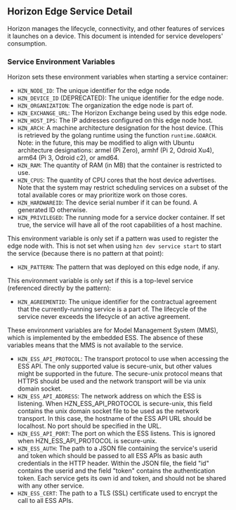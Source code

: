 ## Horizon Edge Service Detail

Horizon manages the lifecycle, connectivity, and other features of services it launches on a device. This document is intended for service developers' consumption.

### Service Environment Variables

Horizon sets these environment variables when starting a service container:

* `HZN_NODE_ID`: The unique identifier for the edge node.
* `HZN_DEVICE_ID` (DEPRECATED): The unique identifier for the edge node.
* `HZN_ORGANIZATION`: The organization the edge node is part of.
* `HZN_EXCHANGE_URL`: The Horizon Exchange being used by this edge node.
* `HZN_HOST_IPS`: The IP addresses configured on this edge node host.
* `HZN_ARCH`: A machine architecture designation for the host device. (This is retrieved by the golang runtime using the function `runtime.GOARCH`. Note: in the future, this may be modified to align with Ubuntu architecture designations: armel (Pi Zero), armhf (Pi 2, Odroid Xu4), arm64 (Pi 3, Odroid c2), or amd64.
* `HZN_RAM`: The quantity of RAM (in MB) that the container is restricted to use.
* `HZN_CPUS`: The quantity of CPU cores that the host device advertises. Note that the system may restrict scheduling services on a subset of the total available cores or may prioritize work on those cores.
* `HZN_HARDWAREID`: The device serial number if it can be found. A generated ID otherwise.
* `HZN_PRIVILEGED`: The running mode for a service docker container. If set true, the service will have all of the root capabilities of a host machine.

This environment variable is only set if a pattern was used to register the edge node with. This is not set when using `hzn dev service start` to start the service (because there is no pattern at that point):

* `HZN_PATTERN`: The pattern that was deployed on this edge node, if any.

This environment variable is only set if this is a top-level service (referenced directly by the pattern):

* `HZN_AGREEMENTID`: The unique identifier for the contractual agreement that the currently-running service is a part of. The lifecycle of the service never exceeds the lifecycle of an active agreement.

These environment variables are for Model Management System (MMS), which is implemented by the embedded ESS. The absence of these variables means that the MMS is not available to the service.

* `HZN_ESS_API_PROTOCOL`: The transport protocol to use when accessing the ESS API. The only supported value is secure-unix, but other values might be supported in the future. The secure-unix protocol means that HTTPS should be used and the network transport will be via unix domain socket.
* `HZN_ESS_API_ADDRESS`: The network address on which the ESS is listening. When HZN_ESS_API_PROTOCOL is secure-unix, this field contains the unix domain socket file to be used as the network transport. In this case, the hostname of the ESS API URL should be localhost. No port should be specified in the URL.
* `HZN_ESS_API_PORT`: The port on which the ESS listens. This is ignored when HZN_ESS_API_PROTOCOL is secure-unix.
* `HZN_ESS_AUTH`: The path to a JSON file containing the service's userid and token which should be passed to all ESS APIs as basic auth credentials in the HTTP header. Within the JSON file, the field "id" contains the userid and the field "token" contains the authentication token. Each service gets its own id and token, and should not be shared with any other service.
* `HZN_ESS_CERT`: The path to a TLS (SSL) certificate used to encrypt the call to all ESS APIs.

